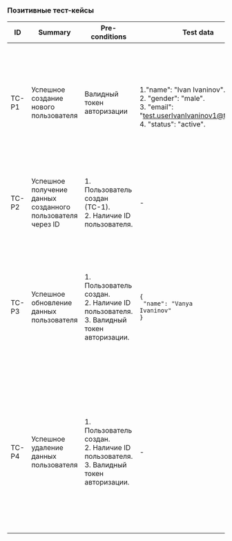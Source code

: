### Позитивные тест-кейсы

| ID | Summary | Pre-conditions | Test data | Steps | Expected results | Priority |
|---|-------|---------|---|---------|---------|---|
| TC-P1 | Успешное создание нового пользователя | Валидный токен авторизации |<br>1."name": "Ivan Ivaninov".<br>2. "gender": "male".<br>3.  "email": "test.userIvanIvaninov1@test.com".<br>4. "status": "active".| 1. Создать Post запрос к /users.<br>2. Во вкладке `Authorization` вставить валидный Bearer Token.<br>4. В тело запроса передать данные из колонки `Test data` |1. Статус-код `201 Created`.<br>2. В теле ответа содержатся данные созданного пользователя, включая `id`. | Medium |
| TC-P2 | Успешное получение данных созданного пользователя через ID | 1. Пользователь создан (ТС-1).<br>2. Наличие ID пользователя. | - | 1. Создать Get запрос к /users{userID} )| 1. Статус-код `200 OK`.<br>2. В теле ответа содержатся данные пользователя с указанным ID. | Medium |
| TC-P3 | Успешное обновление данных пользователя | 1. Пользователь создан.<br>2. Наличие ID пользователя.<br>3. Валидный токен авторизации. | <pre><code class="language-json">{<br>  "name": "Vanya Ivaninov"<br>}</code></pre> | 1. Создать `PATCH` запрос к /users{userID} .<br>2. Во вкладке `Authorization` вставить валидный Bearer Token.<br>3. В тело запроса передать данные из колонки `Test data`| 1. Статус-код `200 OK`.<br>2. Имя пользователя изменено на "Vanya Ivaninov". | Medium |
| TC-P4 | Успешное удаление данных пользователя | 1. Пользователь создан.<br>2. Наличие ID пользователя.<br>3. Валидный токен авторизации. | - | 1. Создать `DELETE` запрос к  /users{userID}.<br>2. Во вкладке `Authorization` вставить валидный Bearer Token.<br>3.  Отправить `GET` запрос с ID удаленного пользователя для проверки. | 1. Статус-код `204 No Content`.<br>2. Тело ответа пустое.<br>3. Проверочный `GET` запрос возвращает статус-код `404 Not Found`.<br>4. В теле ответа `GET` запроса сообщение: `{"message": "Resource not found"}`. | Medium |
